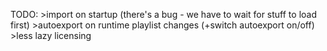 TODO: >import on startup (there's a bug - we have to wait for stuff to load first) 
      >autoexport on runtime playlist changes (+switch autoexport on/off)
      >less lazy licensing
      

